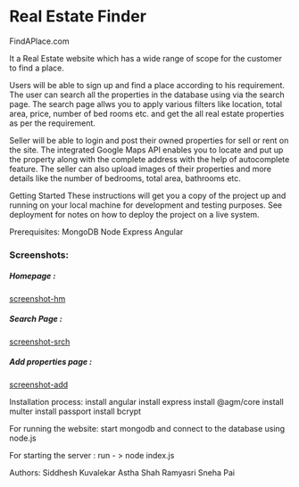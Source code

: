 # Real Estate Finder

FindAPlace.com

It a Real Estate website which has a wide range of scope for the customer to find a place.

Users will be able to sign up and find a place according to his requirement. The user can search all the properties in the database using via the search page. The search page allws you to apply various filters like location, total area, price, number of bed rooms etc. and get the all real estate properties as per the requirement.

Seller will be able to login and post their owned properties for sell or rent on the site. The integrated Google Maps API enables you to locate and put up the property along with the complete address with the help of autocomplete feature. The seller can also upload images of their properties and more details like the number of bedrooms, total area, bathrooms etc.   

Getting Started
These instructions will get you a copy of the project up and running on your local machine for development and testing purposes. See deployment for notes on how to deploy the project on a live system.

Prerequisites:
MongoDB
Node
Express
Angular

### Screenshots:

##### Homepage :
[screenshot-hm](https://github.com/sidk08/Angular-RealEstateFinder/blob/master/homepage.JPG "Homepage")

##### Search Page :
[screenshot-srch](https://github.com/sidk08/Angular-RealEstateFinder/blob/master/search.JPG "Search")

##### Add properties page :
[screenshot-add](https://github.com/sidk08/Angular-RealEstateFinder/blob/master/add.JPG "Add")


Installation process:
install angular
install express
install @agm/core
install multer
install passport
install bcrypt

For running the website:
start mongodb and connect to the database using node.js

For starting the server :
run - > node index.js

Authors:
Siddhesh Kuvalekar
Astha Shah
Ramyasri
Sneha Pai
